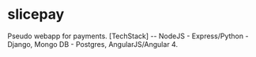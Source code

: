 # slicepay
Pseudo webapp for payments. [TechStack]  -- NodeJS - Express/Python - Django,  Mongo DB - Postgres, AngularJS/Angular 4.
